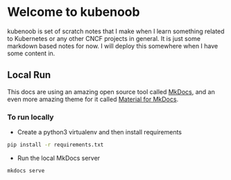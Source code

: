 # Welcome to kubenoob

kubenoob is set of scratch notes that I make when I learn something related to Kubernetes or any other CNCF projects in general. It is just some markdown based notes for now. I will deploy this somewhere when I have some content in.

## Local Run

This docs are using an amazing open source tool called [MkDocs](https://www.mkdocs.org/), and an even more amazing theme for it called [Material for MkDocs](https://squidfunk.github.io/mkdocs-material/). 

### To run locally

- Create a python3 virtualenv and then install requirements

```bash
pip install -r requirements.txt
```

- Run the local MkDocs server

```bash
mkdocs serve
```
